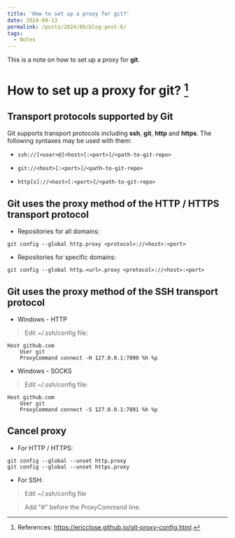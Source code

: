 ```yaml
---
title: 'How to set up a proxy for git?'
date: 2024-09-13
permalink: /posts/2024/09/blog-post-6/
tags:
  - Notes
---
```


This is a note on how to set up a proxy for **git**.

# How to set up a proxy for git? [^1]
[^1]: References: https://ericclose.github.io/git-proxy-config.html.

## Transport protocols supported by Git

Git supports transport protocols including **ssh**, **git**, **http** and **https**.
The following syntaxes may be used with them:

- ```ssh://[<user>@]<host>[:<port>]/<path-to-git-repo>```

- ```git://<host>[:<port>]/<path-to-git-repo>```

- ```http[s]://<host>[:<port>]/<path-to-git-repo>```

## Git uses the proxy method of the HTTP / HTTPS transport protocol
- Repositories for all domains:

```git config --global http.proxy <protocol>://<host>:<port>```

- Repositories for specific domains:

```git config --global http.<url>.proxy <protocol>://<host>:<port>```

## Git uses the proxy method of the SSH transport protocol
- Windows - HTTP

> Edit ~/.ssh/config file:

```
Host github.com
    User git
    ProxyCommand connect -H 127.0.0.1:7890 %h %p
```

- Windows - SOCKS

> Edit ~/.ssh/config file:

```
Host github.com
    User git
    ProxyCommand connect -S 127.0.0.1:7891 %h %p
```

## Cancel proxy
- For HTTP / HTTPS:

```
git config --global --unset http.proxy
git config --global --unset https.proxy
```

- For SSH:

> Edit ~/.ssh/config file

> Add "#" before the ProxyCommand line.